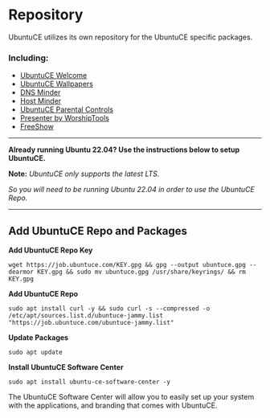 # Repository

UbuntuCE utilizes its own repository for the UbuntuCE specific packages.

### Including:
- [UbuntuCE Welcome](https://github.com/jeremehancock/ubuntu-ce-welcome#readme)
- [UbuntuCE Wallpapers](https://github.com/jeremehancock/ubuntu-ce-wallpapers#readme)
- [DNS Minder](https://github.com/jeremehancock/dnsminder#readme)
- [Host Minder](https://github.com/jeremehancock/hostminder#readme)
- [UbuntuCE Parental Controls](https://github.com/jeremehancock/ubuntu-ce-parental-controls#readme)
- [Presenter by WorshipTools](https://github.com/jeremehancock/presenter-by-worship-tools#readme)
- [FreeShow](https://freeshow.app)

--- 

**Already running Ubuntu 22.04? Use the instructions below to setup UbuntuCE.**

**Note:** *UbuntuCE only supports the latest LTS.* 

*So you will need to be running Ubuntu 22.04 in order to use the UbuntuCE Repo.*

---

## Add UbuntuCE Repo and Packages

**Add UbuntuCE Repo Key**

`wget https://job.ubuntuce.com/KEY.gpg && gpg --output ubuntuce.gpg --dearmor KEY.gpg && sudo mv ubuntuce.gpg /usr/share/keyrings/ && rm KEY.gpg`

**Add UbuntuCE Repo**

`sudo apt install curl -y && sudo curl -s --compressed -o /etc/apt/sources.list.d/ubuntuce-jammy.list "https://job.ubuntuce.com/ubuntuce-jammy.list"`

**Update Packages**

`sudo apt update`

**Install UbuntuCE Software Center**

`sudo apt install ubuntu-ce-software-center -y`

The UbuntuCE Software Center will allow you to easily set up your system with the applications, and branding that comes with UbuntuCE.